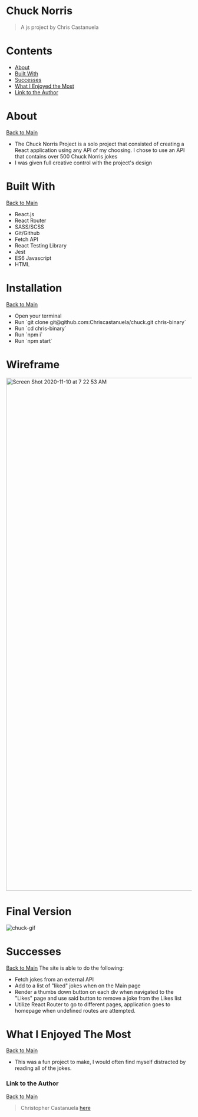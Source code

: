 <a name="mainContents"></a>
# Chuck Norris
> A js project by Chris Castanuela

<!-- [Link to Deployed Site]() -->

# Contents 

* [About](#about)
* [Built With](#bw)
* [Successes](#successes)
* [What I Enjoyed the Most](#wwetm)
* [Link to the Author](#ltta)

# About 

<a name="about"></a>

[Back to Main](#mainContents)
<ul>
    <li>The Chuck Norris Project is a solo project that consisted of creating a React application using any API of my choosing. I chose to use an API that contains over 500 Chuck Norris jokes</li>
    <li>I was given full creative control with the project's design</li>
</ul>

# Built With

<a name="bw"></a>

[Back to Main](#mainContents)
<ul>
    <li>React.js</li>
    <li>React Router</li>
    <li>SASS/SCSS</li>
    <li>Git/Github</li>
    <li>Fetch API</li>
    <li>React Testing Library</li>
    <li>Jest</li>
    <li>ES6 Javascript</li>
    <li>HTML</li>
</ul>

# Installation

<a name="i"></a>

[Back to Main](#mainContents)
<ul>
    <li>Open your terminal</li>
    <li>Run `git clone git@github.com:Chriscastanuela/chuck.git chris-binary`</li>
    <li>Run `cd chris-binary`</li>
    <li>Run `npm i`</li>
    <li>Run `npm start`</li>
</ul>

# Wireframe
<img width="1393" alt="Screen Shot 2020-11-10 at 7 22 53 AM" src="https://user-images.githubusercontent.com/62910433/98686241-8e1d9e80-2325-11eb-9c01-eaaa6d347165.png">

# Final Version
![chuck-gif](https://user-images.githubusercontent.com/62910433/98609708-2591db80-22ab-11eb-82da-786631228491.gif)

# Successes

<a name="successes"></a>

[Back to Main](#mainContents)
The site is able to do the following:
<ul>
    <li>Fetch jokes from an external API</li>
    <li>Add to a list of "liked" jokes when on the Main page</li>
    <li>Render a thumbs down button on each div when navigated to the "Likes" page and use said button to remove a joke from the Likes list</li>
    <li>Utilize React Router to go to different pages, application goes to homepage when undefined routes are attempted.</li>
</ul>

# What I Enjoyed The Most

<a name="wwetm"></a>

[Back to Main](#mainContents)
<ul>
    <li>This was a fun project to make, I would often find myself distracted by reading all of the jokes.</li>
</ul>

### Link to the Author

<a name="ltta"></a>

[Back to Main](#mainContents)

> Christopher Castanuela [here](https://chriscastanuela.github.io/Christopher-Anthony-Castanuela/)


<!-- ### Deployment

This section has moved here: [https://facebook.github.io/create-react-app/docs/deployment](https://facebook.github.io/create-react-app/docs/deployment)

### `npm run build` fails to minify

This section has moved here: [https://facebook.github.io/create-react-app/docs/troubleshooting#npm-run-build-fails-to-minify](https://facebook.github.io/create-react-app/docs/troubleshooting#npm-run-build-fails-to-minify) -->
